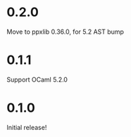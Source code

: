 # 0.2.0

Move to ppxlib 0.36.0, for 5.2 AST bump

# 0.1.1

Support OCaml 5.2.0

# 0.1.0

Initial release!

